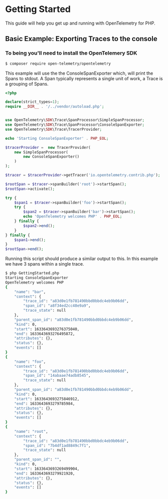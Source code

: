 # Getting Started

This guide will help you get up and running with OpenTelemetry for PHP.

## Basic Example: Exporting Traces to the console

### To being you'll need to install the OpenTelemery SDK


```bash
$ composer require open-telemetry/opentelemetry
```

This example will use the the ConsoleSpanExporter which, will print the Spans to stdout. A Span typically represents a single unit of work, a Trace is a grouping of Spans.


```php
<?php

declare(strict_types=1);
require __DIR__ . '/../vendor/autoload.php';


use OpenTelemetry\SDK\Trace\SpanProcessor\SimpleSpanProcessor;
use OpenTelemetry\SDK\Trace\SpanProcessor\ConsoleSpanExporter;
use OpenTelemetry\SDK\Trace\TracerProvider;

echo 'Starting ConsoleSpanExporter' . PHP_EOL;

$tracerProvider =  new TracerProvider(
    new SimpleSpanProcessor(
        new ConsoleSpanExporter()
    )
);

$tracer = $tracerProvider->getTracer('io.opentelemetry.contrib.php');

$rootSpan = $tracer->spanBuilder('root')->startSpan();
$rootSpan->activate();

try {
    $span1 = $tracer->spanBuilder('foo')->startSpan();
    try {
        $span2 = $tracer->spanBuilder('bar')->startSpan();
        echo 'OpenTelemetry welcomes PHP' . PHP_EOL;
    } finally {
        $span2->end();
    }
} finally {
    $span1->end();
}
$rootSpan->end();
```

Running this script should produce a similar output to this. In this example we have 3 spans within a single trace.

```bash
$ php GettingStarted.php
Starting ConsoleSpanExporter
OpenTelemetry welcomes PHP
{
    "name": "bar",
    "context": {
        "trace_id": "a83d0e1fb781490bbd0bbdc4eb9b06dd",
        "span_id": "a8f34ed2cc48e9a9",
        "trace_state": null
    },
    "parent_span_id": "a83d0e1fb781490bbd0bbdc4eb9b06dd",
    "kind": 0,
    "start": 1633643693276375040,
    "end": 1633643693276495872,
    "attributes": {},
    "status": {},
    "events": []
}
{
    "name": "foo",
    "context": {
        "trace_id": "a83d0e1fb781490bbd0bbdc4eb9b06dd",
        "span_id": "14abaae74adb8545",
        "trace_state": null
    },
    "parent_span_id": "a83d0e1fb781490bbd0bbdc4eb9b06dd",
    "kind": 0,
    "start": 1633643693275846912,
    "end": 1633643693279785984,
    "attributes": {},
    "status": {},
    "events": []
}
{
    "name": "root",
    "context": {
        "trace_id": "a83d0e1fb781490bbd0bbdc4eb9b06dd",
        "span_id": "7b4df1ad8849c7f1",
        "trace_state": null
    },
    "parent_span_id": "",
    "kind": 0,
    "start": 1633643693269499904,
    "end": 1633643693279921920,
    "attributes": {},
    "status": {},
    "events": []
}
```



